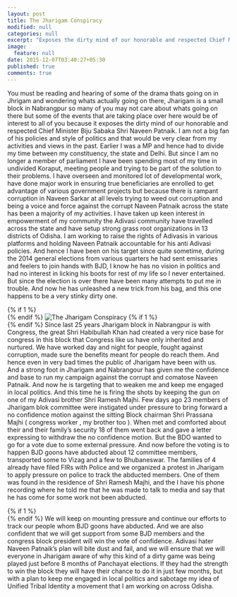 ```yaml
---
layout: post
title: The Jharigam Conspiracy
modified: null
categories: null
excerpt: "Exposes the dirty mind of our honorable and respected Chief Minister Biju Sabaka Shri Naveen Patnaik"
image: 
  feature: null
date: 2015-12-07T03:40:27+05:30
published: true
comments: true
---
```


   You must be reading and hearing of some of the drama thats going on in Jhrigam and wondering whats actually going on there, Jharigam is a small block in Nabrangpur so many of you may not care about whats going on there but some of the events that are taking place over here would be of interest to all of you because it exposes the dirty mind of our honorable and respected Chief Minister Biju Sabaka Shri Naveen Patnaik. I am not a big fan of his policies and style of politics and that  would be very clear from my activities and views in the past. Earlier I was a MP and hence had to divide my time between my constituency, the state and Delhi. But since I am no longer a member of parliament I have been spending most of my time in undivided Koraput, meeting people and trying to be part of the solution to their problems. I have overseen and monitored lot of developmental work, have done major work in ensuring true beneficiaries are enrolled to get advantage of various government projects but because there is rampant corruption in Naveen Sarkar at all levels trying to weed out corruption and being a voice and force against the corrupt Naveen Patnaik across the state has been a majority of my activities. I have taken up keen interest in empowerment of my community the Adivasi community have travelled across the state and have setup strong grass root organizations in 13 districts of Odisha. I am working to raise the rights of Adivasis in various platforms and holding Naveen Patnaik accountable for his anti Adivasi policies. And hence I have been on his target since quite sometime, during the 2014 general elections from various quarters he had sent emissaries and feelers to join hands with BJD, I know he has no vision in politics and had no interest in licking his boots for rest of my life so I never entertained. But since the election is over there have been many attempts to put me in trouble. And now he has unleashed a new trick from his bag, and this one happens to be a very stinky dirty one.

{% if 1 %}
</br>
{% endif %}
![The Jharigam Conspiracy]({{site.baseurl}}/images/IMG_3070.JPG)
{% if 1 %}
</br>
{% endif %}
Since last 25 years Jharigam block in Nabrangpur is with Congress, the great Shri Habibullah Khan had created a very nice base for congress in this block that Congress like us have only inherited and nurtured. We have worked day and night for people, fought against corruption, made sure the benefits meant for people do reach them. And hence even in very bad times the public of Jharigam have been with us. And a strong foot in Jharigam and Nabrangour has given me the confidence and base to run my campaign against the corrupt and comatose Naveen Patnaik. And now he is targeting that to weaken me and keep me engaged in local politics. And this time he is firing the shots by keeping the gun on one of my Adivasi brother Shri Ramesh Majhi. Few days ago 23 members of Jharigam blok committee were instigated under pressure to bring forward a no confidence motion against the sitting Block chairman Shri Prassana Majhi ( congress worker , my brother too ). When met and comforted about their and their family’s security 18 of them went back and gave a letter expressing to withdraw the no confidence motion. But the BDO wanted to go for a vote due to some external pressure. And now before the voting is to happen BJD goons have abducted about 12 committee members, transported some to Vizag and a few to Bhubaneswar. The families of 4 already have filed FIRs with Police and we organized a protest in Jharigam to apply pressure on police to track the abducted members. One of them was found in the residence of Shri Ramesh Majhi, and the I have his phone recording where he told me that he was made to talk to media and say that he has come for some work not been abducted.

{% if 1 %}
</br>
{% endif %}
We will keep on mounting pressure and continue our efforts to track our people whom BJD goons have abducted. And we are also confident that we will get support from some BJD members and the congress block president will win the vote of confidence. Adivasi hater Naveen Patnaik’s plan will bite dust and fail, and we will ensure that we will everyone in Jharigam aware of why this kind of a dirty game was being played just before 8 months of Panchayat elections. If they had the strength to win the block they will have their chance to do it in just few months, but with a plan to keep me engaged in local politics and sabotage my idea of Unified Tribal Identity a movement that I am working on across Odisha.


